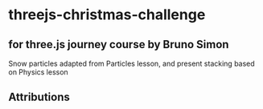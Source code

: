 # threejs-christmas-challenge

## for three.js journey course by Bruno Simon
Snow particles adapted from Particles lesson, and present stacking based on Physics lesson

## Attributions

